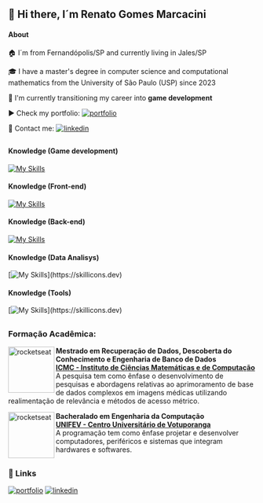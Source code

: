 <link rel="stylesheet" href="https://cdn.jsdelivr.net/gh/devicons/devicon@v2.15.1/devicon.min.css">


## 🚀 Hi there, I´m Renato Gomes Marcacini
#### About
🏠 I´m from Fernandópolis/SP and currently living in Jales/SP

🎓 I have a master's degree in computer science and computational mathematics from the University of São Paulo (USP) since 2023

🔧 I'm currently transitioning my career into **game development**

▶️ Check my portfolio: 
[![portfolio](https://img.shields.io/badge/my_portfolio-000?style=for-the-badge&logo=ko-fi&logoColor=white)](https://renatomarcacini.github.io/portfolio/)

🙋 Contact me: 
[![linkedin](https://img.shields.io/badge/linkedin-0A66C2?style=for-the-badge&logo=linkedin&logoColor=white)](https://www.linkedin.com/in/renato-gomes-marcacini-50b78b1a7/)
##
#### Knowledge (Game development)

[![My Skills](https://skillicons.dev/icons?i=cs,unity)](https://skillicons.dev)

#### Knowledge (Front-end)
[![My Skills](https://skillicons.dev/icons?i=js,html,css,bootstrap)](https://skillicons.dev)

#### Knowledge (Back-end)
[![My Skills](https://skillicons.dev/icons?i=dotnet,flask)](https://skillicons.dev)

#### Knowledge (Data Analisys)
[![My Skills](https://skillicons.dev/icons?i=py,tensorflow,)](https://skillicons.dev)

#### Knowledge (Tools)
[![My Skills](https://skillicons.dev/icons?i=github,photoshop,ai,xd,firebase,)](https://skillicons.dev)

##
### Formação Acadêmica:

[<img align="left" min-height="94px" width="94px" alt="rocketseat" src="https://scs.usp.br/identidadevisual/wp-content/uploads/2022/08/logo_usp_branco.png"/>](https://www.icmc.usp.br/pos-graduacao/ppgccmc)
**Mestrado em Recuperação de Dados, Descoberta do Conhecimento e Engenharia de Banco de Dados** \
[**ICMC - Instituto de Ciências Matemáticas e de Computação**](https://www.icmc.usp.br/pos-graduacao) \
A pesquisa tem como ênfase o desenvolvimento de pesquisas e abordagens relativas ao aprimoramento de base de dados complexos em imagens médicas utilizando realimentação de relevância e métodos de acesso métrico.

[<img align="left" min-height="94px" width="94px" alt="rocketseat" src="https://www.unifev.edu.br/img/landingpage/vest_2023_4/logo_footer.png"/>](https://unifev.edu.br/curso/10/engenharia-de-computacao)
**Bacheralado em Engenharia da Computação** \
[**UNIFEV - Centro Universitário de Votuporanga**](https://unifev.edu.br/curso/10/engenharia-de-computacao) \
A programação tem como ênfase projetar e desenvolver computadores, periféricos e sistemas que integram hardwares e softwares. 


##
### 🔗 Links
[![portfolio](https://img.shields.io/badge/my_portfolio-000?style=for-the-badge&logo=ko-fi&logoColor=white)](https://renatomarcacini.github.io/portfolio)
[![linkedin](https://img.shields.io/badge/linkedin-0A66C2?style=for-the-badge&logo=linkedin&logoColor=white)](https://www.linkedin.com/in/renato-gomes-marcacini-50b78b1a7/)
